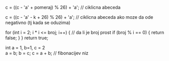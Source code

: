 c = ((c - 'a' + pomeraj) % 26) + 'a';      // ciklicna abeceda

 c = ((c - 'a' - k + 26) % 26) + 'a';        // ciklicna abeceda ako moze da ode negativno (tj kada se oduzima)

for (int i = 2; i * i <= broj; i++) {           // da li je broj prost
        if (broj % i == 0) {
            return false;
        }
    }
    return true;

int a = 1, b=1, c = 2        
a = b;
b = c;
c = a + b;                 // fibonacijev niz
